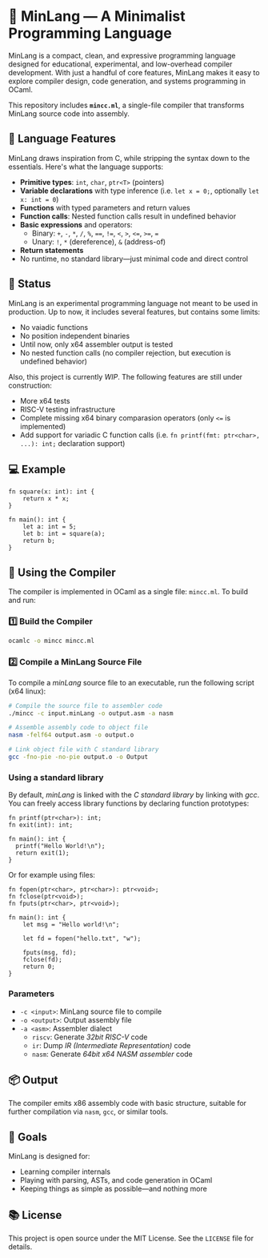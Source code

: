 # 🧵 MinLang — A Minimalist Programming Language

MinLang is a compact, clean, and expressive programming language designed for educational, experimental, and low-overhead compiler development. With just a handful of core features, MinLang makes it easy to explore compiler design, code generation, and systems programming in OCaml.

This repository includes **`mincc.ml`**, a single-file compiler that transforms MinLang source code into assembly.

## 🔧 Language Features

MinLang draws inspiration from C, while stripping the syntax down to the essentials. Here's what the language supports:

- **Primitive types**: `int`, `char`, `ptr<T>` (pointers)
- **Variable declarations** with type inference (i.e. `let x = 0;`, optionally `let x: int = 0`)
- **Functions** with typed parameters and return values
- **Function calls**: Nested function calls result in undefined behavior
- **Basic expressions** and operators:
  - Binary: `+`, `-`, `*`, `/`, `%`, `==`, `!=`, `<`, `>`, `<=`, `>=`, `=`
  - Unary: `!`, `*` (dereference), `&` (address-of)
- **Return statements**
- No runtime, no standard library—just minimal code and direct control

## 🔧 Status

MinLang is an experimental programming language not meant to be used in production. Up to now, it includes
several features, but contains some limits:

- No vaiadic functions
- No position independent binaries
- Until now, only x64 assembler output is tested
- No nested function calls (no compiler rejection, but execution is undefined behavior)

Also, this project is currently *WIP*. The following features are still under construction:

- More x64 tests
- RISC-V testing infrastructure
- Complete missing x64 binary comparasion operators (only `<=` is implemented)
- Add support for variadic C function calls (i.e. `fn printf(fmt: ptr<char>, ...): int;` declaration support)

## 💻 Example

```minlang
fn square(x: int): int {
    return x * x;
}

fn main(): int {
    let a: int = 5;
    let b: int = square(a);
    return b;
}
```

## 🚀 Using the Compiler

The compiler is implemented in OCaml as a single file: `mincc.ml`. To build and run:

### 1️⃣ Build the Compiler

```bash
ocamlc -o mincc mincc.ml
```

### 2️⃣ Compile a MinLang Source File

To compile a *minLang* source file to an executable, run the
following script (x64 linux):

```bash
# Compile the source file to assembler code
./mincc -c input.minLang -o output.asm -a nasm

# Assemble assembly code to object file
nasm -felf64 output.asm -o output.o

# Link object file with C standard library
gcc -fno-pie -no-pie output.o -o Output
```

### Using a standard library

By default, *minLang* is linked with the *C standard library*
by linking with *gcc*. You can freely access library functions
by declaring function prototypes:

```minLang
fn printf(ptr<char>): int;
fn exit(int): int;

fn main(): int {
  printf("Hello World!\n");
  return exit(1);
}
```

Or for example using files:

```minLang
fn fopen(ptr<char>, ptr<char>): ptr<void>;
fn fclose(ptr<void>);
fn fputs(ptr<char>, ptr<void>);

fn main(): int {
    let msg = "Hello world!\n";

    let fd = fopen("hello.txt", "w");

    fputs(msg, fd);
    fclose(fd);
    return 0;
}
```

### Parameters

- `-c <input>`: MinLang source file to compile
- `-o <output>`: Output assembly file
- `-a <asm>`: Assembler dialect
  - `riscv`: Generate *32bit RISC-V* code
  - `ir`: Dump *IR (Intermediate Representation)* code
  - `nasm`: Generate *64bit x64 NASM assembler* code

## 📦 Output

The compiler emits x86 assembly code with basic structure, suitable for further compilation via `nasm`, `gcc`, or similar tools.

## 🧪 Goals

MinLang is designed for:

- Learning compiler internals
- Playing with parsing, ASTs, and code generation in OCaml
- Keeping things as simple as possible—and nothing more

## 📚 License

This project is open source under the MIT License. See the `LICENSE` file for details.
